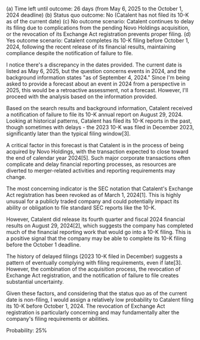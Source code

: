 (a) Time left until outcome: 26 days (from May 6, 2025 to the October 1, 2024 deadline)
(b) Status quo outcome: No (Catalent has not filed its 10-K as of the current date)
(c) No outcome scenario: Catalent continues to delay its filing due to complications from the pending Novo Holdings acquisition, or the revocation of its Exchange Act registration prevents proper filing.
(d) Yes outcome scenario: Catalent completes its 10-K filing before October 1, 2024, following the recent release of its financial results, maintaining compliance despite the notification of failure to file.

I notice there's a discrepancy in the dates provided. The current date is listed as May 6, 2025, but the question concerns events in 2024, and the background information states "as of September 4, 2024." Since I'm being asked to provide a forecast about an event in 2024 from a perspective in 2025, this would be a retroactive assessment, not a forecast. However, I'll proceed with the analysis based on the information provided.

Based on the search results and background information, Catalent received a notification of failure to file its 10-K annual report on August 29, 2024. Looking at historical patterns, Catalent has filed its 10-K reports in the past, though sometimes with delays - the 2023 10-K was filed in December 2023, significantly later than the typical filing window[3].

A critical factor in this forecast is that Catalent is in the process of being acquired by Novo Holdings, with the transaction expected to close toward the end of calendar year 2024[5]. Such major corporate transactions often complicate and delay financial reporting processes, as resources are diverted to merger-related activities and reporting requirements may change.

The most concerning indicator is the SEC notation that Catalent's Exchange Act registration has been revoked as of March 1, 2024[1]. This is highly unusual for a publicly traded company and could potentially impact its ability or obligation to file standard SEC reports like the 10-K.

However, Catalent did release its fourth quarter and fiscal 2024 financial results on August 29, 2024[2], which suggests the company has completed much of the financial reporting work that would go into a 10-K filing. This is a positive signal that the company may be able to complete its 10-K filing before the October 1 deadline.

The history of delayed filings (2023 10-K filed in December) suggests a pattern of eventually complying with filing requirements, even if late[3]. However, the combination of the acquisition process, the revocation of Exchange Act registration, and the notification of failure to file creates substantial uncertainty.

Given these factors, and considering that the status quo as of the current date is non-filing, I would assign a relatively low probability to Catalent filing its 10-K before October 1, 2024. The revocation of Exchange Act registration is particularly concerning and may fundamentally alter the company's filing requirements or abilities.

Probability: 25%